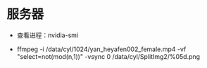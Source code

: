 # 服务器

- 查看进程：nvidia-smi

- ffmpeg -i /data/cyl/1024/yan_heyafen002_female.mp4 -vf "select=not(mod(n\,1))" -vsync 0 /data/cyl/SplitImg2/%05d.png
